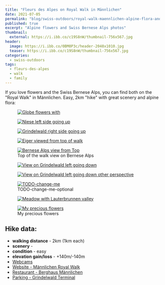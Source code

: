 ```yaml
---
title: "Fleurs des Alpes on Royal Walk in Männlichen"
date: 2021-07-05
permalink: "blog/swiss-outdoors/royal-walk-maennlichen-alpine-flora-and-swiss-bernese-alps"
published: true
excerpt: "Alpine flowers and Swiss Bernese Alps photos"
thumbnail:
  external: https://i.ibb.co/c19S8nW/thumbnail-756x567.jpg
header:
  image: https://i.ibb.co/0BM0P3c/header-2048x1010.jpg
  teaser: https://i.ibb.co/c19S8nW/thumbnail-756x567.jpg
categories:
  - swiss-outdoors
tags:
  - fleurs-des-alpes
  - walk
  - family
---
```


If you love flowers and the Swiss Bernese Alps, you can find both on the "Royal Walk" in Männlichen. Easy, 2km 
"hike" with great scenery and alpine flora:

<figure class="image">
  <a href="https://i.ibb.co/S0wmBT3/1-1440x1080-lauterbrunnen-gruetschalp-gondola-muerren.jpg">
    <img src="https://i.ibb.co/nQ0wmNX/1-800x600-lauterbrunnen-gruetschalp-gondola-muerren.jpg" alt="Globe flowers with">
  </a>
</figure>


<figure class="image">
  <a href="https://i.ibb.co/7G47ThS/2-1440x1080-niesen-in-background-left-side-going-up.jpg">
    <img src="https://i.ibb.co/2vFmhPt/2-800x600-niesen-in-background-left-side-going-up.jpg" alt="Niese left side going up">
  </a>
</figure>


<figure class="image">
  <a href="https://i.ibb.co/ZT311K7/3-1440x1080-grindelwald-right-side-going-up.jpg">
    <img src="https://i.ibb.co/gRn3nkW/3-800x600-grindelwald-right-side-going-up.jpg" alt="Grindelwald right side going up">
  </a>
</figure>


<figure class="image">
  <a href="https://i.ibb.co/DwTtm14/4-1440x1920-top-rocky-eiger-in-background.jpg">
    <img src="https://i.ibb.co/QmmCnq0/4-800x1067-top-rocky-eiger-in-background.jpg" alt="Eiger viewed from top of walk">
  </a>
</figure>


<figure class="image">
  <a href="https://i.ibb.co/xXjwY7W/5-1440x1080-top-eiger-moench-jungfrau-in-background.jpg">
    <img src="https://i.ibb.co/zx3KKsZ/5-800x600-top-eiger-moench-jungfrau-in-background.jpg" alt="Bernese Alps view from Top">
  </a>
  <figcaption>Top of the walk view on Bernese Alps</figcaption>
</figure>


<figure class="image">
  <a href="https://i.ibb.co/9HQLxY4/6-1440x1080-grindelwald-left-side-going-down.jpg">
    <img src="https://i.ibb.co/1ZnXgkf/6-800x600-grindelwald-left-side-going-down.jpg" alt="View on Grindelwald left going down">
  </a>
</figure>


<figure class="image">
  <a href="https://i.ibb.co/WHSjFvG/7-1440x1080-grindelwald-left-side-going-down-other-perspective.jpg">
    <img src="https://i.ibb.co/Tt8BhgX/7-800x600-grindelwald-left-side-going-down-other-perspective.jpg" alt="View on Grindelwald left going down other perspective">
  </a>
</figure>


<figure class="image">
  <a href="https://i.ibb.co/wgBVsyj/8-1440x1080-eiger-nordwand-going-down.jpg">
    <img src="https://i.ibb.co/nR07YJ2/8-800x600-eiger-nordwand-going-down.jpg" alt="TODO-change-me">
  </a>
  <figcaption>TODO-change-me-optional</figcaption>
</figure>


<figure class="image">
  <a href="https://i.ibb.co/f1dnpxD/9-1440x1080-lauterbrunnen-valley-right-side-going-down.jpg">
    <img src="https://i.ibb.co/kyzbqm4/9-800x600-lauterbrunnen-valley-right-side-going-down.jpg" alt="Meadow with Lauterbrunnen valley">
  </a>
</figure>


<figure class="image">
  <a href="https://i.ibb.co/SRh3H8C/10-burst.jpg">
    <img src="https://i.ibb.co/SRh3H8C/10-burst.jpg" alt="My precious flowers">
  </a>
  <figcaption>My precious flowers</figcaption>
</figure>

## Hike data:

* <i class="fas fa-hiking"></i> **walking distance** - 2km (1km each)
* <i class="fas fa-mountain"></i> **scenery** - <i class="fas fa-star"></i><i class="fas fa-star"></i><i class="fas fa-star"></i><i class="fas fa-star"></i><i class="fas fa-star"></i>  
* <i class="fas fa-heartbeat"></i> **condition** - easy
* <i class="fas fa-chart-area"></i> **elevation gain/loss** - +140m/-140m
* <i class="fa fa-video-camera"></i> [Webcams](https://www.jungfrau.ch/de-ch/live/webcams/#webcam-maennlichen) 
* [Website - Männlichen Royal Walk](https://www.maennlichen.ch/en/summer/experiences/royal-walk.html) 
* <i class="fas fa-utensils"></i> [Restaurant - Berghaus Männlichen](https://www.berghaus-maennlichen.ch/en/) 
* <i class="fas fa-parking"></i> [Parking - Grindelwald Terminal](https://goo.gl/maps/KYvJoVB81LUE3Mj7A)

